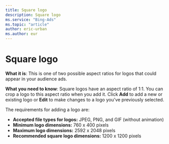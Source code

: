 ```yaml
---
title: Square logo
description: Square logo
ms.service: "Bing-Ads"
ms.topic: "article"
author: eric-urban
ms.author: eur
---
```


# Square logo

**What it is**: This is one of two possible aspect ratios for logos that could appear in your audience ads.

**What you need to know**: Square logos have an aspect ratio of 1:1. You can crop a logo to this aspect ratio when you add it. Click **Add** to add a new or existing logo or **Edit** to make changes to a logo you've previously selected.

The requirements for adding a logo are:
- **Accepted file types for logos:** JPEG, PNG, and GIF (without animation)
- **Minimum logo dimensions:** 760 x 400 pixels
- **Maximum logo dimensions:** 2592 x 2048 pixels
- **Recommended square logo dimensions:** 1200 x 1200 pixels


